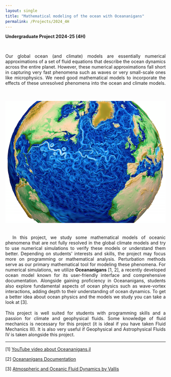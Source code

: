```yaml
---
layout: single
title: "Mathematical modeling of the ocean with Oceananigans"
permalink: /Projects/2024_4H
---
```


**Undergraduate Project 2024-25 (4H)** 



<br>

<div style="text-align: justify">

Our global ocean (and climate) models are essentially numerical approximations of a set of fluid equations that describe the ocean dynamics across the entire planet. However, these numerical approximations fall short in capturing very fast phenomena such as waves or very small-scale ones like microphysics. We need good mathematical models to incorporate the effects of these unresolved phenomena into the ocean and climate models.
&nbsp;
<br>
<br>
<center>
<img src="/assets/images/oceanImage.png" class="center">
</center>
<br>
<br>
&nbsp;
In this project, we study some mathematical models of oceanic phenomena that are not fully resolved in the global climate models and try to use numerical simulations to verify these models or understand them better. Depending on students' interests and skills, the project may focus more on programming or mathematical analysis. Perturbation methods serve as our primary mathematical tool for modeling these phenomena. For numerical simulations, we utilize <b>Oceananigans</b> [1, 2], a recently developed ocean model known for its user-friendly interface and comprehensive documentation. Alongside gaining proficiency in Oceananigans, students also explore fundamental aspects of ocean physics such as wave-vortex interactions, adding depth to their understanding of ocean dynamics. To get a better idea about ocean physics and the models we study you can take a look at [3].
</div>

<div style="text-align: justify">
<br>
This project is well suited for students with programming skills and a passion for climate and geophysical fluids. Some knowledge of fluid mechanics is necessary for this project (it is ideal if you have taken Fluid Mechanics III). It is also very useful if Geophysical and Astrophysical Fluids IV is taken alongside this project.
</div>


---

[1] [YouTube video about Oceananigans.jl](https://www.youtube.com/watch?v=Nlq3J7PCB_Q&t=1292s)

[2] [Oceananigans Documentation](https://clima.github.io/OceananigansDocumentation/v0.16.0/)

[3] [Atmospheric and Oceanic Fluid Dynamics by Vallis](https://www.cambridge.org/core/books/atmospheric-and-oceanic-fluid-dynamics/41379BDDC4257CBE11143C466F6428A4)


